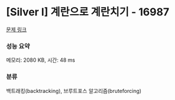 # [Silver I] 계란으로 계란치기 - 16987 

[문제 링크](https://www.acmicpc.net/problem/16987) 

### 성능 요약

메모리: 2080 KB, 시간: 48 ms

### 분류

백트래킹(backtracking), 브루트포스 알고리즘(bruteforcing)

